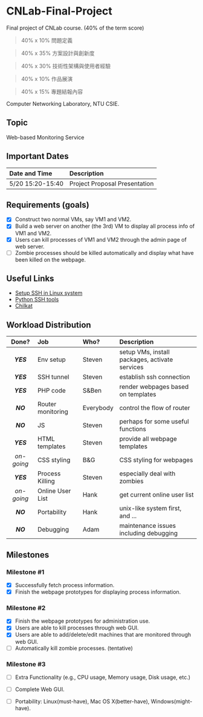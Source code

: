 # CNLab-Final-Project

Final project of CNLab course. (40% of the term score)

> 40% x 10% 問題定義

> 40% x 35% 方案設計與創新度

> 40% x 30% 技術性架構與使用者經驗

> 40% x 10% 作品展演

> 40% x 15% 專題結報內容

Computer Networking Laboratory, NTU CSIE.

## Topic

Web-based Monitoring Service

## Important Dates

|Date and Time|Description|
|:------------|:----------|
|5/20 15:20-15:40|Project Proposal Presentation|



## Requirements (goals)

- [x] Construct two normal VMs, say VM1 and VM2.
- [x] Build a web server on another (the 3rd) VM to display all process info of VM1 and VM2.
- [x] Users can kill processes of VM1 and VM2 through the admin page of web server.
- [ ] Zombie processes should be killed automatically and display what have been killed on the webpage.

## Useful Links

* [Setup SSH in Linux system](http://docs.oracle.com/cd/E18930_01/html/821-2426/gksja.html#gksrd)
* [Python SSH tools](https://wiki.python.org/moin/SecureShell)
* [Chilkat](https://www.chilkatsoft.com/python.asp)

## Workload Distribution

|Done?|Job|Who?|Description|
|:---:|:--|:---|:----------|
|***YES***|Env setup|Steven|setup VMs, install packages, activate services|
|***YES***|SSH tunnel|Steven|establish ssh connection|
|***YES***|PHP code|S&Ben|render webpages based on templates|
|***NO***|Router monitoring|Everybody|control the flow of router|
|***NO***|JS|Steven|perhaps for some useful functions|
|***YES***|HTML templates|Steven|provide all webpage templates|
|*on-going*|CSS styling|B&G|CSS styling for webpages|
|***YES***|Process Killing|Steven|especially deal with zombies|
|*on-going*|Online User List|Hank|get current online user list|
|***NO***|Portability|Hank|unix-like system first, and ...|
|***NO***|Debugging|Adam|maintenance issues including debugging|

## Milestones

### Milestone #1

- [x] Successfully fetch process information.
- [x] Finish the webpage prototypes for displaying process information.

### Milestone #2

- [x] Finish the webpage prototypes for administration use.
- [x] Users are able to kill processes through web GUI.
- [x] Users are able to add/delete/edit machines that are monitored through web GUI.
- [ ] Automatically kill zombie processes. (tentative)

### Milestone #3

- [ ] Extra Functionality (e.g., CPU usage, Memory usage, Disk usage, etc.)
- [ ] Complete Web GUI.
- [ ] Portability: Linux(must-have), Mac OS X(better-have), Windows(might-have).


